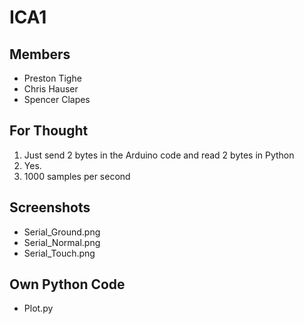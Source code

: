 # ICA1

## Members
* Preston Tighe
* Chris Hauser
* Spencer Clapes

## For Thought
1. Just send 2 bytes in the Arduino code and read 2 bytes in Python
2. Yes.
3. 1000 samples per second

## Screenshots
* Serial_Ground.png
* Serial_Normal.png
* Serial_Touch.png

## Own Python Code
* Plot.py